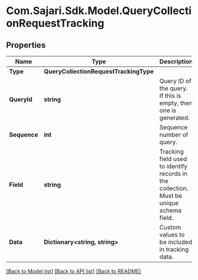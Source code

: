 # Com.Sajari.Sdk.Model.QueryCollectionRequestTracking
## Properties

Name | Type | Description | Notes
------------ | ------------- | ------------- | -------------
**Type** | **QueryCollectionRequestTrackingType** |  | [optional] 
**QueryId** | **string** | Query ID of the query. If this is empty, then one is generated. | [optional] 
**Sequence** | **int** | Sequence number of query. | [optional] 
**Field** | **string** | Tracking field used to identify records in the collection.  Must be unique schema field. | [optional] 
**Data** | **Dictionary&lt;string, string&gt;** | Custom values to be included in tracking data. | [optional] 

[[Back to Model list]](../README.md#documentation-for-models) [[Back to API list]](../README.md#documentation-for-api-endpoints) [[Back to README]](../README.md)

